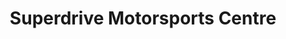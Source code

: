---
title: "Superdrive Motorsports Centre"
address: "Superdrive Motorsports Centre, Superdrive Motorsports Centre 7 Derryneskan Road, Craigavon, Co. Armagh, BT62 1UH"
tel: "+44 (0)28 3885 2545"
county: "Armagh"
category: "Go Karting"
type: "Content"
lat: "54.47176742553711"
lng: "-6.492785930633545"
---